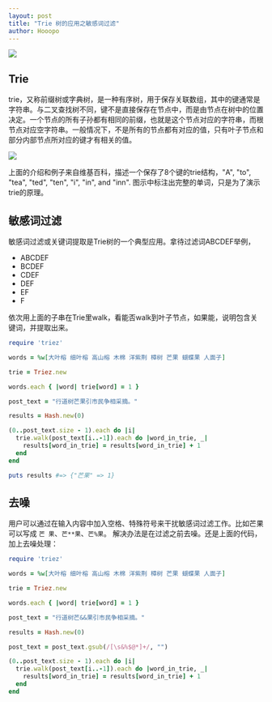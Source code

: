 ```yaml
---
layout: post
title: "Trie 树的应用之敏感词过滤"
author: Hooopo
---
```


![](https://gp1.wac.edgecastcdn.net/806614/photos/photos.500px.net/65000163/55dcc47e193e5540faaa5d97a70f06206f12cbbc/5.jpg)

## Trie

trie，又称前缀树或字典树，是一种有序树，用于保存关联数组，其中的键通常是字符串。与二叉查找树不同，键不是直接保存在节点中，而是由节点在树中的位置决定。一个节点的所有子孙都有相同的前缀，也就是这个节点对应的字符串，而根节点对应空字符串。一般情况下，不是所有的节点都有对应的值，只有叶子节点和部分内部节点所对应的键才有相关的值。

![](http://upload.wikimedia.org/wikipedia/commons/thumb/b/be/Trie_example.svg/320px-Trie_example.svg.png)

上面的介绍和例子来自维基百科，描述一个保存了8个键的trie结构，"A", "to", "tea", "ted", "ten", "i", "in", and "inn". 图示中标注出完整的单词，只是为了演示trie的原理。

## 敏感词过滤

敏感词过滤或关键词提取是Trie树的一个典型应用。拿待过滤词ABCDEF举例，

* ABCDEF
* BCDEF
* CDEF
* DEF
* EF
* F

依次用上面的子串在Trie里walk，看能否walk到叶子节点，如果能，说明包含关键词，并提取出来。

```ruby
require 'triez'

words = %w[大叶榕 细叶榕 高山榕 木棉 洋紫荆 樟树 芒果 蝴蝶果 人面子]

trie = Triez.new

words.each { |word| trie[word] = 1 }

post_text = "行道树芒果引市民争相采摘。"

results = Hash.new(0)

(0..post_text.size - 1).each do |i|
  trie.walk(post_text[i..-1]).each do |word_in_trie, _|
    results[word_in_trie] = results[word_in_trie] + 1
  end
end

puts results #=> {"芒果" => 1}
```

## 去噪

用户可以通过在输入内容中加入空格、特殊符号来干扰敏感词过滤工作。比如芒果可以写成 `芒 果`、`芒**果`、`芒%果`。
解决办法是在过滤之前去噪。还是上面的代码，加上去噪处理：

```ruby
require 'triez'

words = %w[大叶榕 细叶榕 高山榕 木棉 洋紫荆 樟树 芒果 蝴蝶果 人面子]

trie = Triez.new

words.each { |word| trie[word] = 1 }

post_text = "行道树芒&&果引市民争相采摘。"

results = Hash.new(0)

post_text = post_text.gsub(/[\s&%$@*]+/, "")

(0..post_text.size - 1).each do |i|
  trie.walk(post_text[i..-1]).each do |word_in_trie, _|
    results[word_in_trie] = results[word_in_trie] + 1
  end
end
```